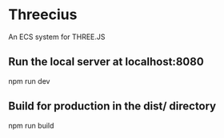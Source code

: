 # Threecius
An ECS system for THREE.JS

## Run the local server at localhost:8080
npm run dev

## Build for production in the dist/ directory
npm run build